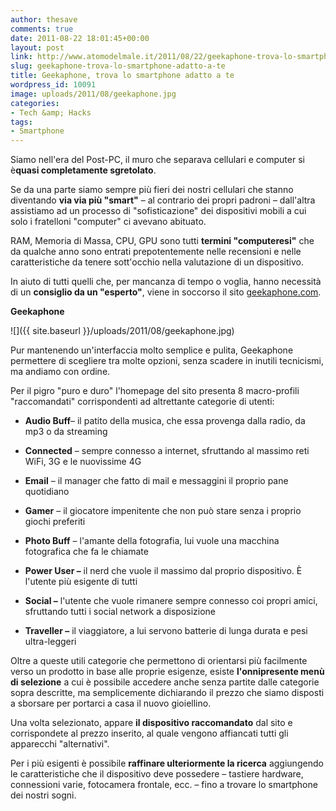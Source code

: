 ```yaml
---
author: thesave
comments: true
date: 2011-08-22 18:01:45+00:00
layout: post
link: http://www.atomodelmale.it/2011/08/22/geekaphone-trova-lo-smartphone-adatto-a-te/
slug: geekaphone-trova-lo-smartphone-adatto-a-te
title: Geekaphone, trova lo smartphone adatto a te
wordpress_id: 10091
image: uploads/2011/08/geekaphone.jpg
categories:
- Tech &amp; Hacks
tags:
- Smartphone
---
```


Siamo nell'era del Post-PC, il muro che separava cellulari e computer si è**quasi completamente sgretolato**.

Se da una parte siamo sempre più fieri dei nostri cellulari che stanno diventando **via via più "smart"** – al contrario dei propri padroni – dall'altra assistiamo ad un processo di "sofisticazione" dei dispositivi mobili a cui solo i fratelloni "computer" ci avevano abituato.

RAM, Memoria di Massa, CPU, GPU sono tutti **termini "computeresi"** che da qualche anno sono entrati prepotentemente nelle recensioni e nelle caratteristiche da tenere sott'occhio nella valutazione di un dispositivo.

In aiuto di tutti quelli che, per mancanza di tempo o voglia, hanno necessità di un **consiglio da un "esperto"**, viene in soccorso il sito [geekaphone.com](http://geekaphone.com/).

**Geekaphone**

![]({{ site.baseurl }}/uploads/2011/08/geekaphone.jpg)

Pur mantenendo un'interfaccia molto semplice e pulita, Geekaphone permettere di scegliere tra molte opzioni, senza scadere in inutili tecnicismi, ma andiamo con ordine.

Per il pigro "puro e duro" l'homepage del sito presenta 8 macro-profili "raccomandati" corrispondenti ad altrettante categorie di utenti:

	
  * **Audio Buff**– il patito della musica, che essa provenga dalla radio, da mp3 o da streaming

	
  * **Connected** – sempre connesso a internet, sfruttando al massimo reti WiFi, 3G e le nuovissime 4G

	
  * **Email** – il manager che fatto di mail e messaggini il proprio pane quotidiano

	
  * **Gamer** – il giocatore impenitente che non può stare senza i proprio giochi preferiti

	
  * **Photo Buff** – l'amante della fotografia, lui vuole una macchina fotografica che fa le chiamate

	
  * **Power User –** il nerd che vuole il massimo dal proprio dispositivo. È l'utente più esigente di tutti

	
  * **Social –** l'utente che vuole rimanere sempre connesso coi propri amici, sfruttando tutti i social network a disposizione

	
  * **Traveller –** il viaggiatore, a lui servono batterie di lunga durata e pesi ultra-leggeri

Oltre a queste utili categorie che permettono di orientarsi più facilmente verso un prodotto in base alle proprie esigenze, esiste **l'onnipresente menù di selezione** a cui è possibile accedere anche senza partite dalle categorie sopra descritte, ma semplicemente dichiarando il prezzo che siamo disposti a sborsare per portarci a casa il nuovo gioiellino.

Una volta selezionato, appare **il dispositivo raccomandato** dal sito e corrispondete al prezzo inserito, al quale vengono affiancati tutti gli apparecchi "alternativi".

Per i più esigenti è possibile **raffinare ulteriormente la ricerca** aggiungendo le caratteristiche che il dispositivo deve possedere – tastiere hardware, connessioni varie, fotocamera frontale, ecc. – fino a trovare lo smartphone dei nostri sogni.
